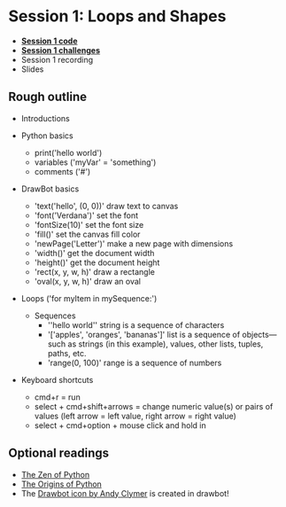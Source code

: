 # Session 1: Loops and Shapes

* [**Session 1 code**](/session_01/code)
* [**Session 1 challenges**](/session_01/challenges)
* Session 1 recording
* Slides

## Rough outline

* Introductions

* Python basics
    * print('hello world')
    * variables ('myVar' = 'something')
    * comments ('#')
* DrawBot basics
    * 'text('hello', (0, 0))' draw text to canvas
    * 'font('Verdana')' set the font 
    * 'fontSize(10)' set the font size
    * 'fill()' set the canvas fill color
    * 'newPage('Letter')' make a new page with dimensions
    * 'width()' get the document width
    * 'height()' get the document height
    * 'rect(x, y, w, h)' draw a rectangle
    * 'oval(x, y, w, h)' draw an oval	
    
* Loops ('for myItem in mySequence:')
    * Sequences
    	* ''hello world'' string is a sequence of characters
    	* '['apples', 'oranges', 'bananas']' list is a sequence of objects—such as strings (in this example), values, other lists, tuples, paths, etc.
    	* 'range(0, 100)' range is a sequence of numbers

 * Keyboard shortcuts
    * cmd+r = run
    * select + cmd+shift+arrows = change numeric value(s) or pairs of values (left arrow = left value, right arrow = right value)
    * select + cmd+option + mouse click and hold in  

## Optional readings
* [The Zen of Python](https://www.python.org/dev/peps/pep-0020/#easter-egg)
* [The Origins of Python](https://inference-review.com/article/the-origins-of-python)
* The [Drawbot icon by Andy Clymer](https://www.drawbot.com/content/drawBotIcon.html) is created in drawbot!
 

